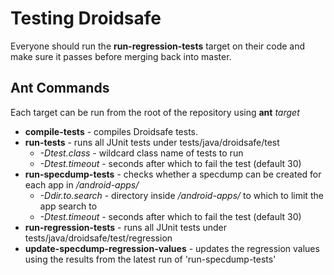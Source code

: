 Testing Droidsafe
================

Everyone should run the **run-regression-tests** target on their code and make sure it passes before merging back into master.

Ant Commands
------------

Each target can be run from the root of the repository using **ant** *target*

* **compile-tests** - compiles Droidsafe tests.
* **run-tests** - runs all JUnit tests under tests/java/droidsafe/test
    - *-Dtest.class* - wildcard class name of tests to run
    - *-Dtest.timeout* - seconds after which to fail the test (default 30)
* **run-specdump-tests** - checks whether a specdump can be created for each app in */android-apps/*
    - *-Ddir.to.search* - directory inside */android-apps/* to which to limit the app search to
    - *-Dtest.timeout* - seconds after which to fail the test (default 30)
* **run-regression-tests** - runs all JUnit tests under tests/java/droidsafe/test/regression
* **update-specdump-regression-values** - updates the regression values using the results from the latest run of 'run-specdump-tests'
